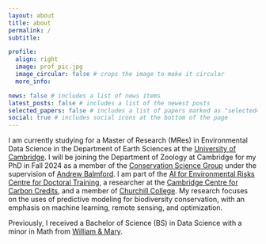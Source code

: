 ```yaml
---
layout: about
title: about
permalink: /
subtitle:

profile:
  align: right
  image: prof_pic.jpg
  image_circular: false # crops the image to make it circular
  more_info:

news: false # includes a list of news items
latest_posts: false # includes a list of the newest posts
selected_papers: false # includes a list of papers marked as "selected={true}"
social: true # includes social icons at the bottom of the page
---
```


I am currently studying for a Master of Research (MRes) in Environmental Data Science in the Department of Earth Sciences at the [University of Cambridge](https://www.cam.ac.uk/). I will be joining the Department of Zoology at Cambridge for my PhD in Fall 2024 as a member of the [Conservation Science Group](https://www.zoo.cam.ac.uk/research/groups/conservation-science) under the supervision of [Andrew Balmford](https://www.zoo.cam.ac.uk/directory/andrew-balmford). I am part of the [AI for Environmental Risks Centre for Doctoral Training](https://ai4er-cdt.esc.cam.ac.uk/), a researcher at the [Cambridge Centre for Carbon Credits](https://4c.cst.cam.ac.uk/), and a member of [Churchill College](https://www.chu.cam.ac.uk/). My research focuses on the uses of predictive modeling for biodiversity conservation, with an emphasis on machine learning, remote sensing, and optimization.

Previously, I received a Bachelor of Science (BS) in Data Science with a minor in Math from [William & Mary](https://www.wm.edu/).
